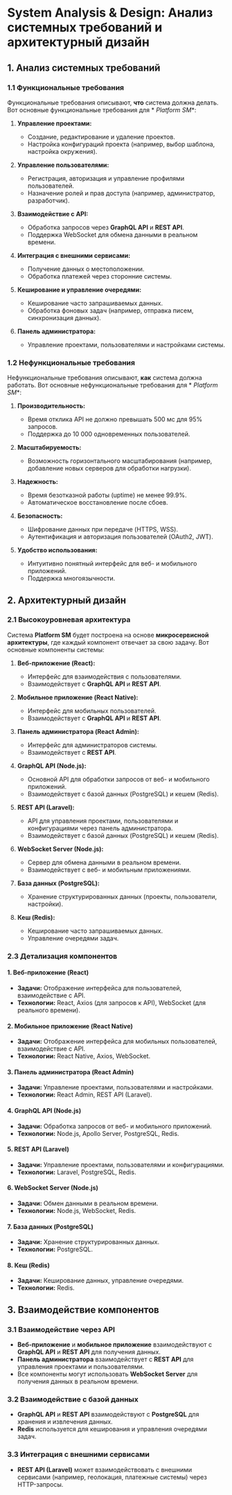 # System Analysis & Design: Анализ системных требований и архитектурный дизайн

## 1. Анализ системных требований

### 1.1 Функциональные требования

Функциональные требования описывают, **что** система должна делать. Вот основные функциональные требования для *
*Platform SM**:

1. **Управление проектами:**
    - Создание, редактирование и удаление проектов.
    - Настройка конфигураций проекта (например, выбор шаблона, настройка окружения).

2. **Управление пользователями:**
    - Регистрация, авторизация и управление профилями пользователей.
    - Назначение ролей и прав доступа (например, администратор, разработчик).

3. **Взаимодействие с API:**
    - Обработка запросов через **GraphQL API** и **REST API**.
    - Поддержка WebSocket для обмена данными в реальном времени.

4. **Интеграция с внешними сервисами:**
    - Получение данных о местоположении.
    - Обработка платежей через сторонние системы.

5. **Кеширование и управление очередями:**
    - Кеширование часто запрашиваемых данных.
    - Обработка фоновых задач (например, отправка писем, синхронизация данных).

6. **Панель администратора:**
    - Управление проектами, пользователями и настройками системы.

### 1.2 Нефункциональные требования

Нефункциональные требования описывают, **как** система должна работать. Вот основные нефункциональные требования для *
*Platform SM**:

1. **Производительность:**
    - Время отклика API не должно превышать 500 мс для 95% запросов.
    - Поддержка до 10 000 одновременных пользователей.

2. **Масштабируемость:**
    - Возможность горизонтального масштабирования (например, добавление новых серверов для обработки нагрузки).

3. **Надежность:**
    - Время безотказной работы (uptime) не менее 99.9%.
    - Автоматическое восстановление после сбоев.

4. **Безопасность:**
    - Шифрование данных при передаче (HTTPS, WSS).
    - Аутентификация и авторизация пользователей (OAuth2, JWT).

5. **Удобство использования:**
    - Интуитивно понятный интерфейс для веб- и мобильного приложений.
    - Поддержка многоязычности.

## 2. Архитектурный дизайн

### 2.1 Высокоуровневая архитектура

Система **Platform SM** будет построена на основе **микросервисной архитектуры**, где каждый компонент отвечает за свою
задачу. Вот основные компоненты системы:

1. **Веб-приложение (React):**
    - Интерфейс для взаимодействия с пользователями.
    - Взаимодействует с **GraphQL API** и **REST API**.

2. **Мобильное приложение (React Native):**
    - Интерфейс для мобильных пользователей.
    - Взаимодействует с **GraphQL API** и **REST API**.

3. **Панель администратора (React Admin):**
    - Интерфейс для администраторов системы.
    - Взаимодействует с **REST API**.

4. **GraphQL API (Node.js):**
    - Основной API для обработки запросов от веб- и мобильного приложений.
    - Взаимодействует с базой данных (PostgreSQL) и кешем (Redis).

5. **REST API (Laravel):**
    - API для управления проектами, пользователями и конфигурациями через панель администратора.
    - Взаимодействует с базой данных (PostgreSQL) и кешем (Redis).

6. **WebSocket Server (Node.js):**
    - Сервер для обмена данными в реальном времени.
    - Взаимодействует с веб- и мобильным приложениями.

7. **База данных (PostgreSQL):**
    - Хранение структурированных данных (проекты, пользователи, настройки).

8. **Кеш (Redis):**
    - Кеширование часто запрашиваемых данных.
    - Управление очередями задач.

### 2.3 Детализация компонентов

#### 1. Веб-приложение (React)

- **Задачи:** Отображение интерфейса для пользователей, взаимодействие с API.
- **Технологии:** React, Axios (для запросов к API), WebSocket (для реального времени).

#### 2. Мобильное приложение (React Native)

- **Задачи:** Отображение интерфейса для мобильных пользователей, взаимодействие с API.
- **Технологии:** React Native, Axios, WebSocket.

#### 3. Панель администратора (React Admin)

- **Задачи:** Управление проектами, пользователями и настройками.
- **Технологии:** React Admin, REST API (Laravel).

#### 4. GraphQL API (Node.js)

- **Задачи:** Обработка запросов от веб- и мобильного приложений.
- **Технологии:** Node.js, Apollo Server, PostgreSQL, Redis.

#### 5. REST API (Laravel)

- **Задачи:** Управление проектами, пользователями и конфигурациями.
- **Технологии:** Laravel, PostgreSQL, Redis.

#### 6. WebSocket Server (Node.js)

- **Задачи:** Обмен данными в реальном времени.
- **Технологии:** Node.js, WebSocket, Redis.

#### 7. База данных (PostgreSQL)

- **Задачи:** Хранение структурированных данных.
- **Технологии:** PostgreSQL.

#### 8. Кеш (Redis)

- **Задачи:** Кеширование данных, управление очередями.
- **Технологии:** Redis.

## 3. Взаимодействие компонентов

### 3.1 Взаимодействие через API

- **Веб-приложение** и **мобильное приложение** взаимодействуют с **GraphQL API** и **REST API** для получения данных.
- **Панель администратора** взаимодействует с **REST API** для управления проектами и пользователями.
- Все компоненты могут использовать **WebSocket Server** для получения данных в реальном времени.

### 3.2 Взаимодействие с базой данных

- **GraphQL API** и **REST API** взаимодействуют с **PostgreSQL** для хранения и извлечения данных.
- **Redis** используется для кеширования и управления очередями задач.

### 3.3 Интеграция с внешними сервисами

- **REST API (Laravel)** может взаимодействовать с внешними сервисами (например, геолокация, платежные системы) через
  HTTP-запросы.
